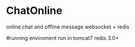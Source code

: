 # ChatOnline
online chat and offline message
websocket + redis

#running enviroment
run in
tomcat7 
redis 3.0+
